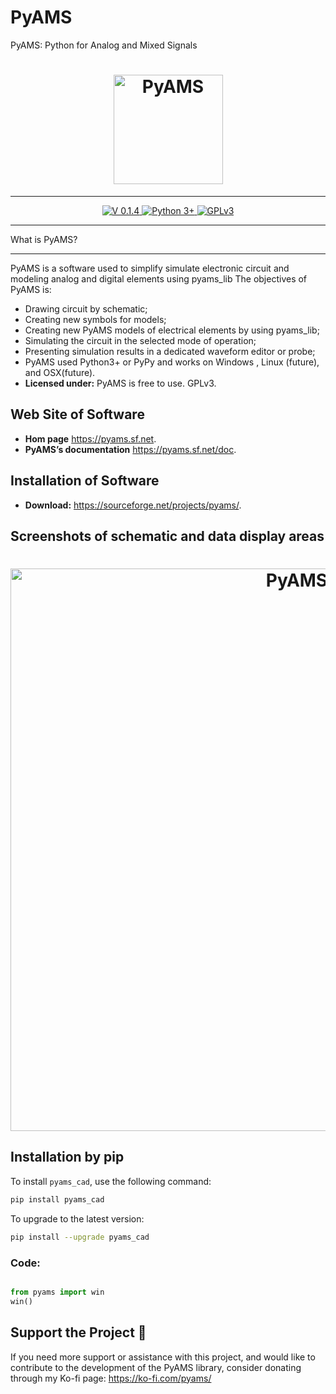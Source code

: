 
# PyAMS
PyAMS: Python for Analog and Mixed Signals

<h1 align="center">
    <a href="https://pyams.sourceforge.io/"><img src="https://pyams.sourceforge.io/logo.png" width="175px" alt="PyAMS"></a>
</h1>

---

<p align="center">
 
 <a href="#News">
    <img src="https://img.shields.io/badge/Version-0.1.4-blue" alt="V 0.1.4">
 </a>
  <a href="#Installation">
      <img src="https://img.shields.io/badge/Python->=3-blue" alt="Python 3+">
  </a>
    
  <a href="https://github.com/d-fathi/PyAMS/blob/main/LICENSE">
      <img src="https://img.shields.io/badge/GPLv3-blue" alt="GPLv3">
  </a>
</p>


**************
What is PyAMS?
**************

PyAMS is a software used to simplify simulate electronic circuit and  modeling analog and digital elements  using pyams_lib
The objectives of PyAMS is:

*	Drawing circuit by schematic;
*	Creating new symbols for models;
*	Creating new PyAMS models of electrical elements by using pyams_lib;
*	Simulating the circuit in the selected mode of operation;
*	Presenting simulation results in a dedicated waveform editor or probe;
*   PyAMS used Python3+ or PyPy and works on  Windows , Linux (future), and OSX(future).
*   **Licensed under:** PyAMS is free to use. GPLv3.


## Web Site of Software

* **Hom page** <a href="https://pyams.sf.net">https://pyams.sf.net</a>.
* **PyAMS’s documentation**  <a href="https://pyams.sf.net/doc">https://pyams.sf.net/doc</a>.

## Installation of Software

* **Download:** <a href="https://sourceforge.net/projects/pyams/">https://sourceforge.net/projects/pyams/</a>.

## Screenshots of schematic and data display areas

<h1 align="center">
    <img src="https://pyams.sourceforge.io/images/C.png" width="900px" alt="PyAMS">
</h1>


## Installation by pip

To install `pyams_cad`, use the following command:

```sh
pip install pyams_cad
```

To upgrade to the latest version:

```sh
pip install --upgrade pyams_cad
```

### Code:

```python

from pyams import win
win()

````

## Support the Project 💖

If you need more support or assistance with this project, and would like to contribute to the development of the PyAMS library, 
consider donating through my Ko-fi page: <a href='https://ko-fi.com/pyams/'>https://ko-fi.com/pyams/</a>







